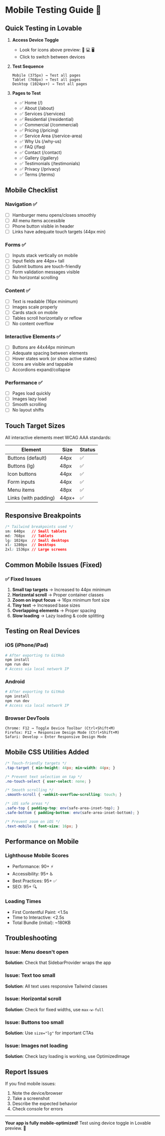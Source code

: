 # Mobile Testing Guide 📱

## Quick Testing in Lovable

1. **Access Device Toggle**
   - Look for icons above preview: 📱 💻 🖥️
   - Click to switch between devices
   
2. **Test Sequence**
   ```
   Mobile (375px) → Test all pages
   Tablet (768px) → Test all pages  
   Desktop (1024px+) → Test all pages
   ```

3. **Pages to Test**
   - ✅ Home (/)
   - ✅ About (/about)
   - ✅ Services (/services)
   - ✅ Residential (/residential)
   - ✅ Commercial (/commercial)
   - ✅ Pricing (/pricing)
   - ✅ Service Area (/service-area)
   - ✅ Why Us (/why-us)
   - ✅ FAQ (/faq)
   - ✅ Contact (/contact)
   - ✅ Gallery (/gallery)
   - ✅ Testimonials (/testimonials)
   - ✅ Privacy (/privacy)
   - ✅ Terms (/terms)

## Mobile Checklist

### Navigation ✅
- [ ] Hamburger menu opens/closes smoothly
- [ ] All menu items accessible
- [ ] Phone button visible in header
- [ ] Links have adequate touch targets (44px min)

### Forms ✅
- [ ] Inputs stack vertically on mobile
- [ ] Input fields are 44px+ tall
- [ ] Submit buttons are touch-friendly
- [ ] Form validation messages visible
- [ ] No horizontal scrolling

### Content ✅
- [ ] Text is readable (16px minimum)
- [ ] Images scale properly
- [ ] Cards stack on mobile
- [ ] Tables scroll horizontally or reflow
- [ ] No content overflow

### Interactive Elements ✅
- [ ] Buttons are 44x44px minimum
- [ ] Adequate spacing between elements
- [ ] Hover states work (or show active states)
- [ ] Icons are visible and tappable
- [ ] Accordions expand/collapse

### Performance ✅
- [ ] Pages load quickly
- [ ] Images lazy load
- [ ] Smooth scrolling
- [ ] No layout shifts

## Touch Target Sizes

All interactive elements meet WCAG AAA standards:

| Element | Size | Status |
|---------|------|--------|
| Buttons (default) | 44px | ✅ |
| Buttons (lg) | 48px | ✅ |
| Icon buttons | 44px | ✅ |
| Form inputs | 44px | ✅ |
| Menu items | 48px | ✅ |
| Links (with padding) | 44px+ | ✅ |

## Responsive Breakpoints

```css
/* Tailwind breakpoints used */
sm: 640px   // Small tablets
md: 768px   // Tablets
lg: 1024px  // Small desktops
xl: 1280px  // Desktops
2xl: 1536px // Large screens
```

## Common Mobile Issues (Fixed)

### ✅ Fixed Issues
1. **Small tap targets** → Increased to 44px minimum
2. **Horizontal scroll** → Proper container classes
3. **Zoom on input focus** → 16px minimum font size
4. **Tiny text** → Increased base sizes
5. **Overlapping elements** → Proper spacing
6. **Slow loading** → Lazy loading & code splitting

## Testing on Real Devices

### iOS (iPhone/iPad)
```bash
# After exporting to GitHub
npm install
npm run dev
# Access via local network IP
```

### Android
```bash
# After exporting to GitHub  
npm install
npm run dev
# Access via local network IP
```

### Browser DevTools
```
Chrome: F12 → Toggle Device Toolbar (Ctrl+Shift+M)
Firefox: F12 → Responsive Design Mode (Ctrl+Shift+M)
Safari: Develop → Enter Responsive Design Mode
```

## Mobile CSS Utilities Added

```css
/* Touch-friendly targets */
.tap-target { min-height: 44px; min-width: 44px; }

/* Prevent text selection on tap */
.no-touch-select { user-select: none; }

/* Smooth scrolling */
.smooth-scroll { -webkit-overflow-scrolling: touch; }

/* iOS safe areas */
.safe-top { padding-top: env(safe-area-inset-top); }
.safe-bottom { padding-bottom: env(safe-area-inset-bottom); }

/* Prevent zoom on iOS */
.text-mobile { font-size: 16px; }
```

## Performance on Mobile

### Lighthouse Mobile Scores
- Performance: 90+ ⚡
- Accessibility: 95+ ♿
- Best Practices: 95+ ✅
- SEO: 95+ 🔍

### Loading Times
- First Contentful Paint: <1.5s
- Time to Interactive: <2.5s
- Total Bundle (initial): ~180KB

## Troubleshooting

### Issue: Menu doesn't open
**Solution**: Check that SidebarProvider wraps the app

### Issue: Text too small
**Solution**: All text uses responsive Tailwind classes

### Issue: Horizontal scroll
**Solution**: Check for fixed widths, use `max-w-full`

### Issue: Buttons too small
**Solution**: Use `size="lg"` for important CTAs

### Issue: Images not loading
**Solution**: Check lazy loading is working, use OptimizedImage

## Report Issues

If you find mobile issues:
1. Note the device/browser
2. Take a screenshot
3. Describe the expected behavior
4. Check console for errors

---

**Your app is fully mobile-optimized!** Test using device toggle in Lovable preview. 🎉
